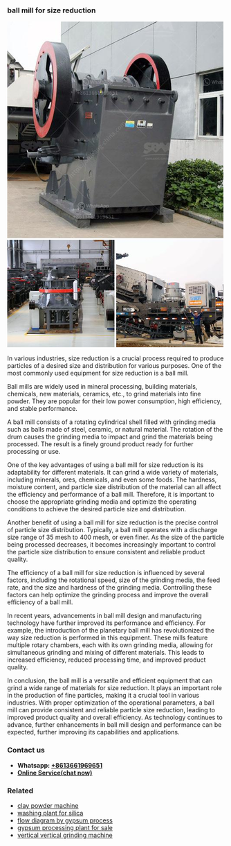 <h3>ball mill for size reduction</h3><img src='1708499199.jpg' alt=''><p>In various industries, size reduction is a crucial process required to produce particles of a desired size and distribution for various purposes. One of the most commonly used equipment for size reduction is a ball mill.</p><p>Ball mills are widely used in mineral processing, building materials, chemicals, new materials, ceramics, etc., to grind materials into fine powder. They are popular for their low power consumption, high efficiency, and stable performance.</p><p>A ball mill consists of a rotating cylindrical shell filled with grinding media such as balls made of steel, ceramic, or natural material. The rotation of the drum causes the grinding media to impact and grind the materials being processed. The result is a finely ground product ready for further processing or use.</p><p>One of the key advantages of using a ball mill for size reduction is its adaptability for different materials. It can grind a wide variety of materials, including minerals, ores, chemicals, and even some foods. The hardness, moisture content, and particle size distribution of the material can all affect the efficiency and performance of a ball mill. Therefore, it is important to choose the appropriate grinding media and optimize the operating conditions to achieve the desired particle size and distribution.</p><p>Another benefit of using a ball mill for size reduction is the precise control of particle size distribution. Typically, a ball mill operates with a discharge size range of 35 mesh to 400 mesh, or even finer. As the size of the particle being processed decreases, it becomes increasingly important to control the particle size distribution to ensure consistent and reliable product quality.</p><p>The efficiency of a ball mill for size reduction is influenced by several factors, including the rotational speed, size of the grinding media, the feed rate, and the size and hardness of the grinding media. Controlling these factors can help optimize the grinding process and improve the overall efficiency of a ball mill.</p><p>In recent years, advancements in ball mill design and manufacturing technology have further improved its performance and efficiency. For example, the introduction of the planetary ball mill has revolutionized the way size reduction is performed in this equipment. These mills feature multiple rotary chambers, each with its own grinding media, allowing for simultaneous grinding and mixing of different materials. This leads to increased efficiency, reduced processing time, and improved product quality.</p><p>In conclusion, the ball mill is a versatile and efficient equipment that can grind a wide range of materials for size reduction. It plays an important role in the production of fine particles, making it a crucial tool in various industries. With proper optimization of the operational parameters, a ball mill can provide consistent and reliable particle size reduction, leading to improved product quality and overall efficiency. As technology continues to advance, further enhancements in ball mill design and performance can be expected, further improving its capabilities and applications.</p><h3>Contact us</h3><ul><li><strong>Whatsapp:&nbsp;<a href="https://wa.me/8613661969651">+8613661969651</a></strong></li><li><a href="https://swt.shibang-china.com/?git&amp;zhl&amp;ball mill for size reduction"><strong>Online Service(chat now)</strong></a></li></ul><h3>Related</h3><ul><li><a href='clay powder machine.md'>clay powder machine</a></li><li><a href='washing plant for silica.md'>washing plant for silica</a></li><li><a href='flow diagram by gypsum process.md'>flow diagram by gypsum process</a></li><li><a href='gypsum processing plant for sale.md'>gypsum processing plant for sale</a></li><li><a href='vertical vertical grinding machine.md'>vertical vertical grinding machine</a></li></ul>